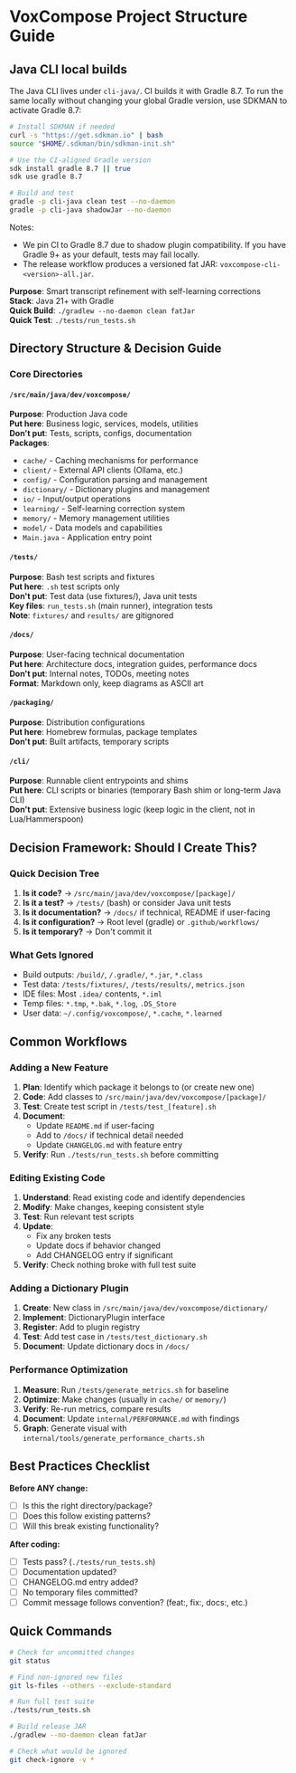 # VoxCompose Project Structure Guide

## Java CLI local builds

The Java CLI lives under `cli-java/`. CI builds it with Gradle 8.7. To run the same locally without changing your global Gradle version, use SDKMAN to activate Gradle 8.7:

```bash
# Install SDKMAN if needed
curl -s "https://get.sdkman.io" | bash
source "$HOME/.sdkman/bin/sdkman-init.sh"

# Use the CI-aligned Gradle version
sdk install gradle 8.7 || true
sdk use gradle 8.7

# Build and test
gradle -p cli-java clean test --no-daemon
gradle -p cli-java shadowJar --no-daemon
```

Notes:
- We pin CI to Gradle 8.7 due to shadow plugin compatibility. If you have Gradle 9+ as your default, tests may fail locally.
- The release workflow produces a versioned fat JAR: `voxcompose-cli-<version>-all.jar`.

**Purpose**: Smart transcript refinement with self-learning corrections  
**Stack**: Java 21+ with Gradle  
**Quick Build**: `./gradlew --no-daemon clean fatJar`  
**Quick Test**: `./tests/run_tests.sh`

## Directory Structure & Decision Guide

### Core Directories

#### `/src/main/java/dev/voxcompose/`
**Purpose**: Production Java code  
**Put here**: Business logic, services, models, utilities  
**Don't put**: Tests, scripts, configs, documentation  
**Packages**:
- `cache/` - Caching mechanisms for performance
- `client/` - External API clients (Ollama, etc.)
- `config/` - Configuration parsing and management
- `dictionary/` - Dictionary plugins and management
- `io/` - Input/output operations
- `learning/` - Self-learning correction system
- `memory/` - Memory management utilities
- `model/` - Data models and capabilities
- `Main.java` - Application entry point

#### `/tests/`
**Purpose**: Bash test scripts and fixtures  
**Put here**: `.sh` test scripts only  
**Don't put**: Test data (use fixtures/), Java unit tests  
**Key files**: `run_tests.sh` (main runner), integration tests  
**Note**: `fixtures/` and `results/` are gitignored

#### `/docs/`
**Purpose**: User-facing technical documentation  
**Put here**: Architecture docs, integration guides, performance docs  
**Don't put**: Internal notes, TODOs, meeting notes  
**Format**: Markdown only, keep diagrams as ASCII art

#### `/packaging/`
**Purpose**: Distribution configurations  
**Put here**: Homebrew formulas, package templates  
**Don't put**: Built artifacts, temporary scripts

#### `/cli/`
**Purpose**: Runnable client entrypoints and shims  
**Put here**: CLI scripts or binaries (temporary Bash shim or long-term Java CLI)  
**Don't put**: Extensive business logic (keep logic in the client, not in Lua/Hammerspoon)

## Decision Framework: Should I Create This?

### Quick Decision Tree
1. **Is it code?** → `/src/main/java/dev/voxcompose/[package]/`
2. **Is it a test?** → `/tests/` (bash) or consider Java unit tests
3. **Is it documentation?** → `/docs/` if technical, README if user-facing
4. **Is it configuration?** → Root level (gradle) or `.github/workflows/`
5. **Is it temporary?** → Don't commit it

### What Gets Ignored
- Build outputs: `/build/`, `/.gradle/`, `*.jar`, `*.class`
- Test data: `/tests/fixtures/`, `/tests/results/`, `metrics.json`
- IDE files: Most `.idea/` contents, `*.iml`
- Temp files: `*.tmp`, `*.bak`, `*.log`, `.DS_Store`
- User data: `~/.config/voxcompose/`, `*.cache`, `*.learned`

## Common Workflows

### Adding a New Feature
1. **Plan**: Identify which package it belongs to (or create new one)
2. **Code**: Add classes to `/src/main/java/dev/voxcompose/[package]/`
3. **Test**: Create test script in `/tests/test_[feature].sh`
4. **Document**: 
   - Update `README.md` if user-facing
   - Add to `/docs/` if technical detail needed
   - Update `CHANGELOG.md` with feature entry
5. **Verify**: Run `./tests/run_tests.sh` before committing

### Editing Existing Code
1. **Understand**: Read existing code and identify dependencies
2. **Modify**: Make changes, keeping consistent style
3. **Test**: Run relevant test scripts
4. **Update**:
   - Fix any broken tests
   - Update docs if behavior changed
   - Add CHANGELOG entry if significant
5. **Verify**: Check nothing broke with full test suite

### Adding a Dictionary Plugin
1. **Create**: New class in `/src/main/java/dev/voxcompose/dictionary/`
2. **Implement**: DictionaryPlugin interface
3. **Register**: Add to plugin registry
4. **Test**: Add test case in `/tests/test_dictionary.sh`
5. **Document**: Update dictionary docs in `/docs/`

### Performance Optimization
1. **Measure**: Run `/tests/generate_metrics.sh` for baseline
2. **Optimize**: Make changes (usually in `cache/` or `memory/`)
3. **Verify**: Re-run metrics, compare results
4. **Document**: Update `internal/PERFORMANCE.md` with findings
5. **Graph**: Generate visual with `internal/tools/generate_performance_charts.sh`

## Best Practices Checklist

**Before ANY change:**
- [ ] Is this the right directory/package?
- [ ] Does this follow existing patterns?
- [ ] Will this break existing functionality?

**After coding:**
- [ ] Tests pass? (`./tests/run_tests.sh`)
- [ ] Documentation updated?
- [ ] CHANGELOG.md entry added?
- [ ] No temporary files committed?
- [ ] Commit message follows convention? (feat:, fix:, docs:, etc.)

## Quick Commands

```bash
# Check for uncommitted changes
git status

# Find non-ignored new files
git ls-files --others --exclude-standard

# Run full test suite
./tests/run_tests.sh

# Build release JAR
./gradlew --no-daemon clean fatJar

# Check what would be ignored
git check-ignore -v *
```
